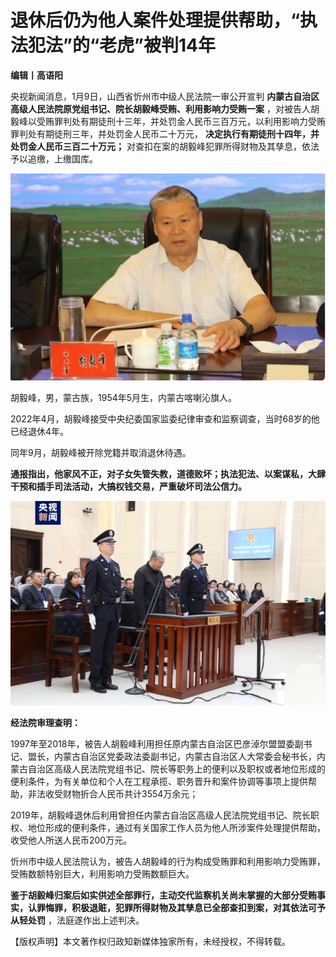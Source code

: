 # 退休后仍为他人案件处理提供帮助，“执法犯法”的“老虎”被判14年

**编辑丨高语阳**

央视新闻消息，1月9日，山西省忻州市中级人民法院一审公开宣判 **内蒙古自治区高级人民法院原党组书记、院长胡毅峰受贿、利用影响力受贿一案**
，对被告人胡毅峰以受贿罪判处有期徒刑十三年，并处罚金人民币三百万元，以利用影响力受贿罪判处有期徒刑三年，并处罚金人民币二十万元，
**决定执行有期徒刑十四年，并处罚金人民币三百二十万元；** 对查扣在案的胡毅峰犯罪所得财物及其孳息，依法予以追缴，上缴国库。

![c71a798c5626201cac39d3048b2634b7.jpg](https://raw.githubusercontent.com/qqhsx/qqnews_image/main/2024/01/09/退休后仍为他人案件处理提供帮助，“执法犯法”的“老虎”被判14年/c71a798c5626201cac39d3048b2634b7.jpg)

胡毅峰，男，蒙古族，1954年5月生，内蒙古喀喇沁旗人。

2022年4月，胡毅峰接受中央纪委国家监委纪律审查和监察调查，当时68岁的他已经退休4年。

同年9月，胡毅峰被开除党籍并取消退休待遇。

**通报指出，他家风不正，对子女失管失教，道德败坏；执法犯法、以案谋私，大肆干预和插手司法活动，大搞权钱交易，严重破坏司法公信力。**

![0be7b852522db11363971ce8ab84baea.jpg](https://raw.githubusercontent.com/qqhsx/qqnews_image/main/2024/01/09/退休后仍为他人案件处理提供帮助，“执法犯法”的“老虎”被判14年/0be7b852522db11363971ce8ab84baea.jpg)

**经法院审理查明：**

1997年至2018年，被告人胡毅峰利用担任原内蒙古自治区巴彦淖尔盟盟委副书记、盟长，内蒙古自治区党委政法委副书记，内蒙古自治区人大常委会秘书长，内蒙古自治区高级人民法院党组书记、院长等职务上的便利以及职权或者地位形成的便利条件，为有关单位和个人在工程承揽、职务晋升和案件协调等事项上提供帮助，非法收受财物折合人民币共计3554万余元；

2019年，胡毅峰退休后利用曾担任内蒙古自治区高级人民法院党组书记、院长职权、地位形成的便利条件，通过有关国家工作人员为他人所涉案件处理提供帮助，收受他人所送人民币200万元。

忻州市中级人民法院认为，被告人胡毅峰的行为构成受贿罪和利用影响力受贿罪，受贿数额特别巨大，利用影响力受贿数额巨大。

**鉴于胡毅峰归案后如实供述全部罪行，主动交代监察机关尚未掌握的大部分受贿事实，认罪悔罪，积极退赃，犯罪所得财物及其孳息已全部查扣到案，对其依法可予从轻处罚**
，法庭遂作出上述判决。

【版权声明】本文著作权归政知新媒体独家所有，未经授权，不得转载。

